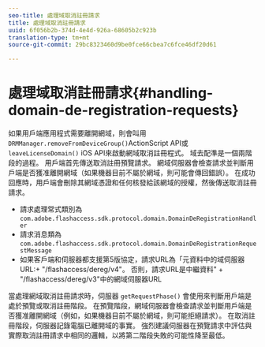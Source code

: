 ```yaml
---
seo-title: 處理域取消註冊請求
title: 處理域取消註冊請求
uuid: 6f056b2b-374d-4e4d-926a-68605b2c923b
translation-type: tm+mt
source-git-commit: 29bc8323460d9be0fce66cbea7c6fce46df20d61

---
```



# 處理域取消註冊請求{#handling-domain-de-registration-requests}

如果用戶端應用程式需要離開網域，則會叫用 `DRMManager.removeFromDeviceGroup()`ActionScript API或 `leaveLicenseDomain()` iOS API來啟動網域取消註冊程式。 域去配準是一個兩階段的過程。 用戶端首先傳送取消註冊預覽請求。 網域伺服器會檢查請求並判斷用戶端是否獲准離開網域（如果機器目前不屬於網域，則可能會傳回錯誤）。 在成功回應時，用戶端會刪除其網域憑證和任何核發給該網域的授權，然後傳送取消註冊請求。

* 請求處理常式類別為 `com.adobe.flashaccess.sdk.protocol.domain.DomainDeRegistrationHandler`
* 請求消息類為 `com.adobe.flashaccess.sdk.protocol.domain.DomainDeRegistrationRequestMessage`
* 如果客戶端和伺服器都支援第5版協定，請求URL為「元資料中的域伺服器URL:+ &quot;/flashaccess/dereg/v4&quot;。 否則，請求URL是中繼資料&quot; + &quot;/flashaccess/dereg/v3&quot;中的網域伺服器URL

當處理網域取消註冊請求時，伺服器 `getRequestPhase()` 會使用來判斷用戶端是處於預覽或取消註冊階段。 在預覽階段，網域伺服器會檢查請求並判斷用戶端是否獲准離開網域（例如，如果機器目前不屬於網域，則可能拒絕請求）。 在取消註冊階段，伺服器記錄電腦已離開域的事實。 強烈建議伺服器在預覽請求中評估與實際取消註冊請求中相同的邏輯，以將第二階段失敗的可能性降至最低。
